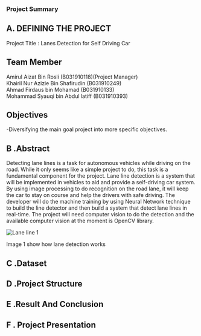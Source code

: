 ### Project Summary

## A. DEFINING THE PROJECT

Project Title : Lanes Detection for Self Driving Car



## Team Member
Amirul Aizat Bin Rosli 	          (B031910118)(Project Manager)<br/>
Khairil Nur Azizie Bin Shafirudin	(B031910249)<br/>
Ahmad Firdaus bin Mohamad	        (B031910133)<br/>
Mohammad Syauqi bin Abdul latiff	(B031910393)<br/>



## Objectives
-Diversifying the main goal project into more specific objectives.

## B .Abstract

Detecting lane lines is a task for autonomous vehicles while driving on the road. While it only seems like a simple project to do, this task is a fundamental component for the project. Lane line detection is a system that will be implemented in vehicles to aid and provide a self-driving car system. By using image processing to do recognition on the road lane, it will keep the car to stay on course and help the drivers with safe driving. The developer will do the machine training by using Neural Network technique to build the line detector and then build a system that detect lane lines in real-time. The project will need computer vision to do the detection and the available computer vision at the moment is OpenCV library.

![Lane line 1](https://user-images.githubusercontent.com/80867637/121844049-ea123080-cd15-11eb-9e58-37a9d75d19db.jpg)

Image 1 show how lane detection works


## C .Dataset
## D .Project Structure
## E .Result And Conclusion
## F . Project Presentation

